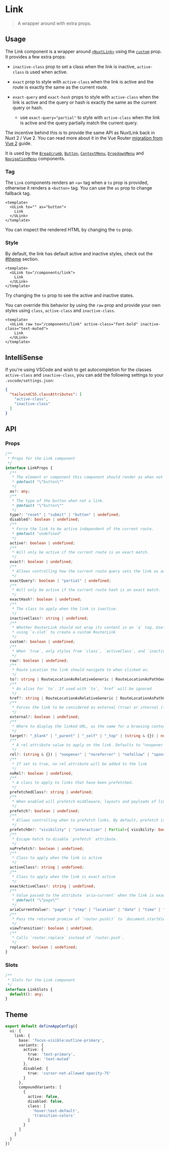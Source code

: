 # Link

> A wrapper around <NuxtLink> with extra props.

## Usage

The Link component is a wrapper around [`<NuxtLink>`](https://nuxt.com/docs/api/components/nuxt-link) using the [`custom`](https://router.vuejs.org/api/interfaces/RouterLinkProps.html#Properties-custom) prop. It provides a few extra props:

- `inactive-class` prop to set a class when the link is inactive, `active-class` is used when active.
- `exact` prop to style with `active-class` when the link is active and the route is exactly the same as the current route.
- `exact-query` and `exact-hash` props to style with `active-class` when the link is active and the query or hash is exactly the same as the current query or hash.

  - use `exact-query="partial"` to style with `active-class` when the link is active and the query partially match the current query.

The incentive behind this is to provide the same API as NuxtLink back in Nuxt 2 / Vue 2. You can read more about it in the Vue Router [migration from Vue 2](https://router.vuejs.org/guide/migration/#removal-of-the-exact-prop-in-router-link) guide.

<note>

It is used by the [`Breadcrumb`](/components/breadcrumb), [`Button`](/components/button), [`ContextMenu`](/components/context-menu), [`DropdownMenu`](/components/dropdown-menu) and [`NavigationMenu`](/components/navigation-menu) components.

</note>

### Tag

The `Link` components renders an `<a>` tag when a `to` prop is provided, otherwise it renders a `<button>` tag. You can use the `as` prop to change fallback tag.

```vue
<template>
  <ULink to="" as="button">
    Link
  </ULink>
</template>
```

<note>

You can inspect the rendered HTML by changing the `to` prop.

</note>

### Style

By default, the link has default active and inactive styles, check out the [#theme](#theme) section.

```vue
<template>
  <ULink to="/components/link">
    Link
  </ULink>
</template>
```

<note>

Try changing the `to` prop to see the active and inactive states.

</note>

You can override this behavior by using the `raw` prop and provide your own styles using `class`, `active-class` and `inactive-class`.

```vue
<template>
  <ULink raw to="/components/link" active-class="font-bold" inactive-class="text-muted">
    Link
  </ULink>
</template>
```

## IntelliSense

If you're using VSCode and wish to get autocompletion for the classes `active-class` and `inactive-class`, you can add the following settings to your `.vscode/settings.json`:

```json [.vscode/settings.json]
{
  "tailwindCSS.classAttributes": [
    "active-class",
    "inactive-class"
  ]
}
```

## API

### Props

```ts
/**
 * Props for the Link component
 */
interface LinkProps {
  /**
   * The element or component this component should render as when not a link.
   * @default "\"button\""
   */
  as?: any;
  /**
   * The type of the button when not a link.
   * @default "\"button\""
   */
  type?: "reset" | "submit" | "button" | undefined;
  disabled?: boolean | undefined;
  /**
   * Force the link to be active independent of the current route.
   * @default "undefined"
   */
  active?: boolean | undefined;
  /**
   * Will only be active if the current route is an exact match.
   */
  exact?: boolean | undefined;
  /**
   * Allows controlling how the current route query sets the link as active.
   */
  exactQuery?: boolean | "partial" | undefined;
  /**
   * Will only be active if the current route hash is an exact match.
   */
  exactHash?: boolean | undefined;
  /**
   * The class to apply when the link is inactive.
   */
  inactiveClass?: string | undefined;
  /**
   * Whether RouterLink should not wrap its content in an `a` tag. Useful when
   * using `v-slot` to create a custom RouterLink
   */
  custom?: boolean | undefined;
  /**
   * When `true`, only styles from `class`, `activeClass`, and `inactiveClass` will be applied.
   */
  raw?: boolean | undefined;
  /**
   * Route Location the link should navigate to when clicked on.
   */
  to?: string | RouteLocationAsRelativeGeneric | RouteLocationAsPathGeneric | undefined;
  /**
   * An alias for `to`. If used with `to`, `href` will be ignored
   */
  href?: string | RouteLocationAsRelativeGeneric | RouteLocationAsPathGeneric | undefined;
  /**
   * Forces the link to be considered as external (true) or internal (false). This is helpful to handle edge-cases
   */
  external?: boolean | undefined;
  /**
   * Where to display the linked URL, as the name for a browsing context.
   */
  target?: "_blank" | "_parent" | "_self" | "_top" | (string & {}) | null | undefined;
  /**
   * A rel attribute value to apply on the link. Defaults to "noopener noreferrer" for external links.
   */
  rel?: (string & {}) | "noopener" | "noreferrer" | "nofollow" | "sponsored" | "ugc" | null | undefined;
  /**
   * If set to true, no rel attribute will be added to the link
   */
  noRel?: boolean | undefined;
  /**
   * A class to apply to links that have been prefetched.
   */
  prefetchedClass?: string | undefined;
  /**
   * When enabled will prefetch middleware, layouts and payloads of links in the viewport.
   */
  prefetch?: boolean | undefined;
  /**
   * Allows controlling when to prefetch links. By default, prefetch is triggered only on visibility.
   */
  prefetchOn?: "visibility" | "interaction" | Partial<{ visibility: boolean; interaction: boolean; }> | undefined;
  /**
   * Escape hatch to disable `prefetch` attribute.
   */
  noPrefetch?: boolean | undefined;
  /**
   * Class to apply when the link is active
   */
  activeClass?: string | undefined;
  /**
   * Class to apply when the link is exact active
   */
  exactActiveClass?: string | undefined;
  /**
   * Value passed to the attribute `aria-current` when the link is exact active.
   * @default "\"page\""
   */
  ariaCurrentValue?: "page" | "step" | "location" | "date" | "time" | "true" | "false" | undefined;
  /**
   * Pass the returned promise of `router.push()` to `document.startViewTransition()` if supported.
   */
  viewTransition?: boolean | undefined;
  /**
   * Calls `router.replace` instead of `router.push`.
   */
  replace?: boolean | undefined;
}
```

### Slots

```ts
/**
 * Slots for the Link component
 */
interface LinkSlots {
  default(): any;
}
```

## Theme

```ts [app.config.ts]
export default defineAppConfig({
  ui: {
    link: {
      base: 'focus-visible:outline-primary',
      variants: {
        active: {
          true: 'text-primary',
          false: 'text-muted'
        },
        disabled: {
          true: 'cursor-not-allowed opacity-75'
        }
      },
      compoundVariants: [
        {
          active: false,
          disabled: false,
          class: [
            'hover:text-default',
            'transition-colors'
          ]
        }
      ]
    }
  }
})
```
